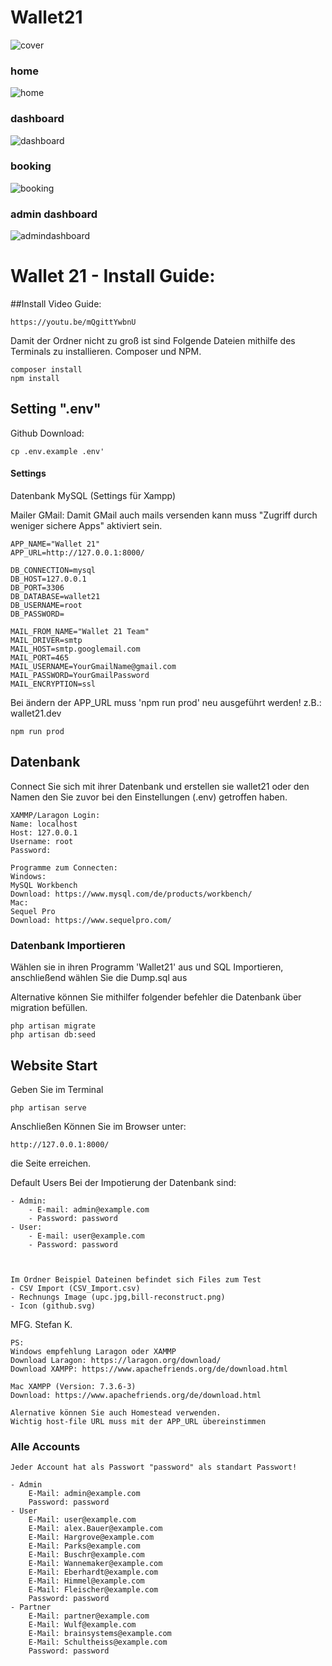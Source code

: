# Wallet21 
![cover](./public/images/projectimg/cover.jpg)

### home

![home](./public/images/projectimg/home.jpg)

### dashboard
![dashboard](./public/images/projectimg/dashboard.jpg)

### booking
![booking](./public/images/projectimg/booking.jpg)

### admin dashboard
![admindashboard](./public/images/projectimg/admindashboard.jpg)

# Wallet 21 - Install Guide:

##Install Video Guide:

    https://youtu.be/mQgittYwbnU
   

Damit der Ordner nicht zu groß ist sind Folgende Dateien mithilfe des Terminals zu installieren.
Composer und NPM.

    composer install
    npm install

## Setting ".env"
Github Download:

    cp .env.example .env'
    
#### Settings    
Datenbank MySQL (Settings für Xampp)

Mailer GMail:
Damit GMail auch mails versenden kann muss "Zugriff durch weniger sichere Apps" aktiviert sein.

    APP_NAME="Wallet 21"
    APP_URL=http://127.0.0.1:8000/
    
    DB_CONNECTION=mysql
    DB_HOST=127.0.0.1
    DB_PORT=3306
    DB_DATABASE=wallet21 
    DB_USERNAME=root
    DB_PASSWORD=
    
    MAIL_FROM_NAME="Wallet 21 Team"
    MAIL_DRIVER=smtp
    MAIL_HOST=smtp.googlemail.com
    MAIL_PORT=465
    MAIL_USERNAME=YourGmailName@gmail.com
    MAIL_PASSWORD=YourGmailPassword
    MAIL_ENCRYPTION=ssl


Bei ändern der APP_URL muss 'npm run prod' neu ausgeführt werden!
z.B.: wallet21.dev 

    npm run prod 

## Datenbank
Connect Sie sich mit ihrer Datenbank und erstellen sie wallet21 oder den Namen den Sie zuvor bei den Einstellungen (.env) getroffen haben.

    XAMMP/Laragon Login: 
    Name: localhost
    Host: 127.0.0.1
    Username: root
    Password: 
    
    Programme zum Connecten:
    Windows: 
    MySQL Workbench
    Download: https://www.mysql.com/de/products/workbench/
    Mac:
    Sequel Pro
    Download: https://www.sequelpro.com/    
   
    
### Datenbank Importieren 
Wählen sie in ihren Programm 'Wallet21' aus und SQL Importieren, anschließend wählen Sie die Dump.sql aus

Alternative können Sie mithilfer folgender befehler die Datenbank über migration befüllen. 

    php artisan migrate
    php artisan db:seed


 
## Website Start
Geben Sie im Terminal 

    php artisan serve

Anschließen Können Sie im Browser unter:

    http://127.0.0.1:8000/ 

die Seite erreichen.

Default Users Bei der Impotierung der Datenbank sind:

    - Admin:
        - E-mail: admin@example.com
        - Password: password
    - User:
        - E-mail: user@example.com
        - Password: password
        
        

    Im Ordner Beispiel Dateinen befindet sich Files zum Test
    - CSV Import (CSV_Import.csv)
    - Rechnungs Image (upc.jpg,bill-reconstruct.png)
    - Icon (github.svg)
    
MFG. Stefan K.
    
    PS: 
    Windows empfehlung Laragon oder XAMMP 
    Download Laragon: https://laragon.org/download/
    Download XAMPP: https://www.apachefriends.org/de/download.html

    Mac XAMPP (Version: 7.3.6-3)
    Download: https://www.apachefriends.org/de/download.html
    
    Alernative können Sie auch Homestead verwenden. 
    Wichtig host-file URL muss mit der APP_URL übereinstimmen 
    

### Alle Accounts
    Jeder Account hat als Passwort "password" als standart Passwort!
    
    - Admin
        E-Mail: admin@example.com
        Password: password
    - User
        E-Mail: user@example.com
        E-Mail: alex.Bauer@example.com
        E-Mail: Hargrove@example.com
        E-Mail: Parks@example.com
        E-Mail: Buschr@example.com
        E-Mail: Wannemaker@example.com
        E-Mail: Eberhardt@example.com
        E-Mail: Himmel@example.com
        E-Mail: Fleischer@example.com
        Password: password
    - Partner
        E-Mail: partner@example.com
        E-Mail: Wulf@example.com
        E-Mail: brainsystems@example.com
        E-Mail: Schultheiss@example.com
        Password: password
        
